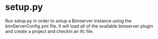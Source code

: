 # setup.py

Run setup.py in order to setup a Bimserver instance using the 
bimServerConfig.yml file. 
It will load all of the available bimserver plugin and create a project and 
checkin an ifc file. 